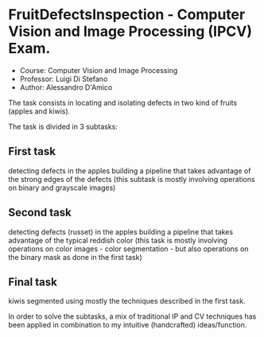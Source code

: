 # FruitDefectsInspection - Computer Vision and Image Processing (IPCV) Exam.

- Course: Computer Vision and Image Processing
- Professor: Luigi Di Stefano
- Author: Alessandro D'Amico

The task consists in locating and isolating defects in two kind of fruits (apples and kiwis).

The task is divided in 3 subtasks:
  ##  First task
  detecting defects in the apples building a pipeline that takes advantage of the strong edges of the defects (this subtask is mostly involving operations on binary and grayscale images)
  ## Second task
  detecting defects (russet) in the apples building a pipeline that takes advantage of the typical reddish color (this task is mostly involving operations on color images - color segmentation - but also operations on the binary mask as done in the first task)
  ## Final task
  kiwis segmented using mostly the techniques described in the first task. 
  
In order to solve the subtasks, a mix of traditional IP and CV techniques has been applied in combination to my intuitive (handcrafted) ideas/function.
